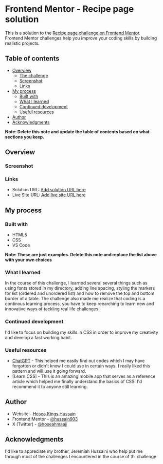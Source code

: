 # Frontend Mentor - Recipe page solution

This is a solution to the [Recipe page challenge on Frontend Mentor](https://www.frontendmentor.io/challenges/recipe-page-KiTsR8QQKm). Frontend Mentor challenges help you improve your coding skills by building realistic projects. 

## Table of contents

- [Overview](#overview)
  - [The challenge](#the-challenge)
  - [Screenshot](#screenshot)
  - [Links](#links)
- [My process](#my-process)
  - [Built with](#built-with)
  - [What I learned](#what-i-learned)
  - [Continued development](#continued-development)
  - [Useful resources](#useful-resources)
- [Author](#author)
- [Acknowledgments](#acknowledgments)

**Note: Delete this note and update the table of contents based on what sections you keep.**

## Overview

### Screenshot

### Links

- Solution URL: [Add solution URL here](https://your-solution-url.com)
- Live Site URL: [Add live site URL here](https://your-live-site-url.com)

## My process

### Built with

- HTML5
- CSS 
- VS Code

**Note: These are just examples. Delete this note and replace the list above with your own choices**

### What I learned
In the course of this challenge, I learned several several things such as using fonts stored in my directory, adding line spacing, styling the markers for list (ordered and unordered list) and how to remove the top and bottom border of a table. The challenge also made me realize that coding is a continous learning process, you have to keep reearching to learn new and innovative ways of tackling real life challenges.

### Continued development
I'd like to focus on building my skills in CSS in order to improve my creativity and develop a fast working habit.


### Useful resources

- [ChatGPT](https://www.chatgpt.com) - This helped me easily find out codes which I may have forgotten or didn't know I could use in certain ways. I really liked this pattern and will use it going forward.
- [Learn CSS] - This is an amazing mobile app that serves as a reference article which helped me finally understand the basics of CSS. I'd recommend it to anyone still learning.


## Author

- Website - [Hosea Kings Hussain](https://www.facebook.com/osea.timer)
- Frontend Mentor - [@hussain903](https://www.frontendmentor.io/profile/hussain903)
- X (Twitter) - [@hoseahmaaji](https://www.x.com/hoseahmaaji)


## Acknowledgments
I'd like to appreciate my brother, Jeremiah Hussaini who help put me through most of the challenges I encountered in the course of thi challenge


